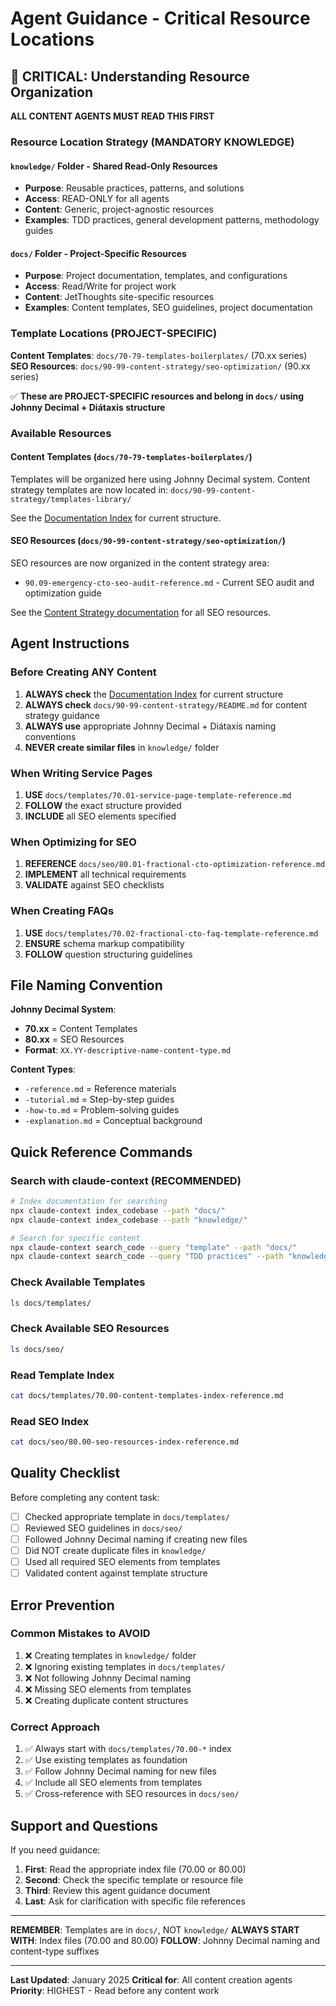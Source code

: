 # Agent Guidance - Critical Resource Locations

## 🚨 CRITICAL: Understanding Resource Organization

**ALL CONTENT AGENTS MUST READ THIS FIRST**

### Resource Location Strategy (MANDATORY KNOWLEDGE)

#### `knowledge/` Folder - Shared Read-Only Resources

- **Purpose**: Reusable practices, patterns, and solutions
- **Access**: READ-ONLY for all agents
- **Content**: Generic, project-agnostic resources
- **Examples**: TDD practices, general development patterns, methodology guides

#### `docs/` Folder - Project-Specific Resources  

- **Purpose**: Project documentation, templates, and configurations
- **Access**: Read/Write for project work
- **Content**: JetThoughts site-specific resources
- **Examples**: Content templates, SEO guidelines, project documentation

### Template Locations (PROJECT-SPECIFIC)

**Content Templates**: `docs/70-79-templates-boilerplates/` (70.xx series)
**SEO Resources**: `docs/90-99-content-strategy/seo-optimization/` (90.xx series)

✅ **These are PROJECT-SPECIFIC resources and belong in `docs/` using Johnny Decimal + Diátaxis structure**

### Available Resources

#### Content Templates (`docs/70-79-templates-boilerplates/`)

Templates will be organized here using Johnny Decimal system. Content strategy templates are now located in:
`docs/90-99-content-strategy/templates-library/`

See the [Documentation Index](../DOCUMENTATION_INDEX.md) for current structure.

#### SEO Resources (`docs/90-99-content-strategy/seo-optimization/`)

SEO resources are now organized in the content strategy area:

- `90.09-emergency-cto-seo-audit-reference.md` - Current SEO audit and optimization guide

See the [Content Strategy documentation](../90-99-content-strategy/README.md) for all SEO resources.

## Agent Instructions

### Before Creating ANY Content

1. **ALWAYS check** the [Documentation Index](../DOCUMENTATION_INDEX.md) for current structure
2. **ALWAYS check** `docs/90-99-content-strategy/README.md` for content strategy guidance
3. **ALWAYS use** appropriate Johnny Decimal + Diátaxis naming conventions
3. **NEVER create similar files** in `knowledge/` folder

### When Writing Service Pages

1. **USE** `docs/templates/70.01-service-page-template-reference.md`
2. **FOLLOW** the exact structure provided
3. **INCLUDE** all SEO elements specified

### When Optimizing for SEO

1. **REFERENCE** `docs/seo/80.01-fractional-cto-optimization-reference.md`
2. **IMPLEMENT** all technical requirements
3. **VALIDATE** against SEO checklists

### When Creating FAQs

1. **USE** `docs/templates/70.02-fractional-cto-faq-template-reference.md`
2. **ENSURE** schema markup compatibility
3. **FOLLOW** question structuring guidelines

## File Naming Convention

**Johnny Decimal System**:

- **70.xx** = Content Templates
- **80.xx** = SEO Resources
- **Format**: `XX.YY-descriptive-name-content-type.md`

**Content Types**:

- `-reference.md` = Reference materials
- `-tutorial.md` = Step-by-step guides
- `-how-to.md` = Problem-solving guides
- `-explanation.md` = Conceptual background

## Quick Reference Commands

### Search with claude-context (RECOMMENDED)

```bash
# Index documentation for searching
npx claude-context index_codebase --path "docs/"
npx claude-context index_codebase --path "knowledge/"

# Search for specific content
npx claude-context search_code --query "template" --path "docs/"
npx claude-context search_code --query "TDD practices" --path "knowledge/"
```

### Check Available Templates

```bash
ls docs/templates/
```

### Check Available SEO Resources

```bash
ls docs/seo/
```

### Read Template Index

```bash
cat docs/templates/70.00-content-templates-index-reference.md
```

### Read SEO Index

```bash
cat docs/seo/80.00-seo-resources-index-reference.md
```

## Quality Checklist

Before completing any content task:

- [ ] Checked appropriate template in `docs/templates/`
- [ ] Reviewed SEO guidelines in `docs/seo/`
- [ ] Followed Johnny Decimal naming if creating new files
- [ ] Did NOT create duplicate files in `knowledge/`
- [ ] Used all required SEO elements from templates
- [ ] Validated content against template structure

## Error Prevention

### Common Mistakes to AVOID

1. ❌ Creating templates in `knowledge/` folder
2. ❌ Ignoring existing templates in `docs/templates/`
3. ❌ Not following Johnny Decimal naming
4. ❌ Missing SEO elements from templates
5. ❌ Creating duplicate content structures

### Correct Approach

1. ✅ Always start with `docs/templates/70.00-*` index
2. ✅ Use existing templates as foundation
3. ✅ Follow Johnny Decimal naming for new files
4. ✅ Include all SEO elements from templates
5. ✅ Cross-reference with SEO resources in `docs/seo/`

## Support and Questions

If you need guidance:

1. **First**: Read the appropriate index file (70.00 or 80.00)
2. **Second**: Check the specific template or resource file
3. **Third**: Review this agent guidance document
4. **Last**: Ask for clarification with specific file references

---

**REMEMBER**: Templates are in `docs/`, NOT `knowledge/`
**ALWAYS START WITH**: Index files (70.00 and 80.00)
**FOLLOW**: Johnny Decimal naming and content-type suffixes

---

**Last Updated**: January 2025
**Critical for**: All content creation agents
**Priority**: HIGHEST - Read before any content work
